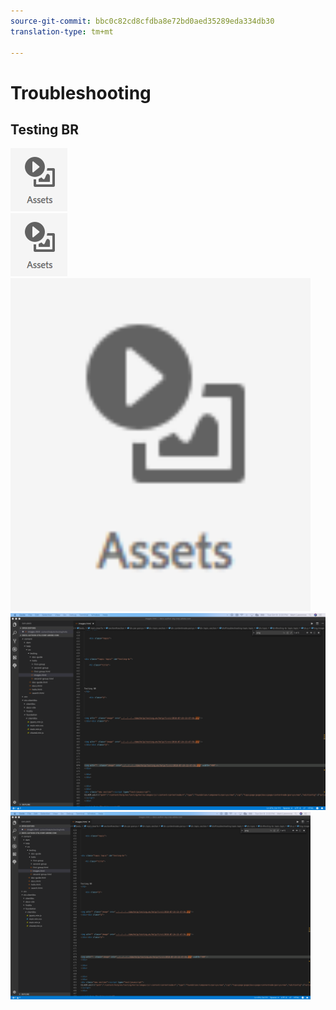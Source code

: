 ```yaml
---
source-git-commit: bbc0c82cd8cfdba8e72bd0aed35289eda334db30
translation-type: tm+mt

---
```

# Troubleshooting

## Testing BR

![](assets/2018-07-24-13-47-56.png)<br>![](assets/2018-07-24-13-47-56.png)<br>
<img src="assets/2018-07-24-13-47-56.png" width="480"/><br>![](big.png)<br>
<img src="big.png" width="480"/>
